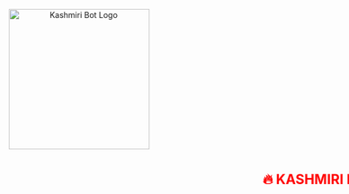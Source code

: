 <p align="center">
  <img src="https://i.ibb.co/spG53SbJ/kashmiri.png" width="250" alt="Kashmiri Bot Logo" />
</p>

<h1 align="center">
  <span class="marquee-text">🔥 KASHMIRI BUG BOT | VERSION X1 RUNNING... 🔥</span>
</h1>

<style>
  .marquee-text {
    display: inline-block;
    font-weight: bold;
    color: red;
    font-size: 24px;
    white-space: nowrap;
    overflow: hidden;
    animation: marquee 10s linear infinite;
  }

  @keyframes marquee {
    0% {
      transform: translateX(100%);
    }
    100% {
      transform: translateX(-100%);
    }
  }
</style>
